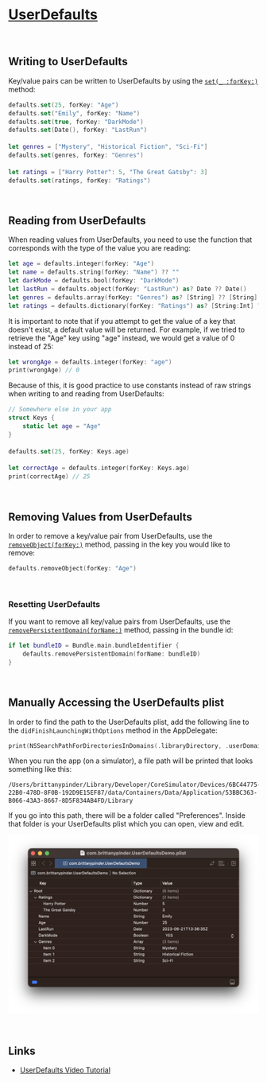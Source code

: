 # [UserDefaults](https://developer.apple.com/documentation/foundation/userdefaults)

<br/>

## Writing to UserDefaults

Key/value pairs can be written to UserDefaults by using the [`set(_ :forKey:)`](https://developer.apple.com/documentation/foundation/userdefaults/1414067-set) method:

```swift
defaults.set(25, forKey: "Age")
defaults.set("Emily", forKey: "Name")
defaults.set(true, forKey: "DarkMode")
defaults.set(Date(), forKey: "LastRun")

let genres = ["Mystery", "Historical Fiction", "Sci-Fi"]
defaults.set(genres, forKey: "Genres")

let ratings = ["Harry Potter": 5, "The Great Gatsby": 3]
defaults.set(ratings, forKey: "Ratings")
```

<br/>

## Reading from UserDefaults

When reading values from UserDefaults, you need to use the function that corresponds with the type of the value you are reading:

```swift
let age = defaults.integer(forKey: "Age")
let name = defaults.string(forKey: "Name") ?? ""
let darkMode = defaults.bool(forKey: "DarkMode")
let lastRun = defaults.object(forKey: "LastRun") as? Date ?? Date()
let genres = defaults.array(forKey: "Genres") as? [String] ?? [String]()
let ratings = defaults.dictionary(forKey: "Ratings") as? [String:Int] ?? [String:Int]()
```

It is important to note that if you attempt to get the value of a key that doesn't exist, a default value will be returned. For example, if we tried to retrieve the "Age" key using "age" instead, we would get a value of 0 instead of 25:

```swift
let wrongAge = defaults.integer(forKey: "age")
print(wrongAge) // 0
```
Because of this, it is good practice to use constants instead of raw strings when writing to and reading from UserDefaults:

```swift
// Somewhere else in your app
struct Keys {
    static let age = "Age"
}

defaults.set(25, forKey: Keys.age)

let correctAge = defaults.integer(forKey: Keys.age)
print(correctAge) // 25
```

<br/>

## Removing Values from UserDefaults

In order to remove a key/value pair from UserDefaults, use the [`removeObject(forKey:)`](https://developer.apple.com/documentation/foundation/userdefaults/1411182-removeobject) method, passing in the key you would like to remove:

```swift
defaults.removeObject(forKey: "Age")
```

<br/>

### Resetting UserDefaults

If you want to remove all key/value pairs from UserDefaults, use the [`removePersistentDomain(forName:)`](https://developer.apple.com/documentation/foundation/userdefaults/1417339-removepersistentdomain) method, passing in the bundle id:

```swift
if let bundleID = Bundle.main.bundleIdentifier {
    defaults.removePersistentDomain(forName: bundleID)
}
```

<br/>

## Manually Accessing the UserDefaults plist

In order to find the path to the UserDefaults plist, add the following line to the `didFinishLaunchingWithOptions` method in the AppDelegate:

```swift
print(NSSearchPathForDirectoriesInDomains(.libraryDirectory, .userDomainMask, true).first! as String)
```
When you run the app (on a simulator), a file path will be printed that looks something like this:

```
/Users/brittanypinder/Library/Developer/CoreSimulator/Devices/6BC44775-22B0-478D-8F0B-192D9E15EF87/data/Containers/Data/Application/53BBC363-B066-43A3-8667-8D5F834AB4FD/Library
```
If you go into this path, there will be a folder called "Preferences". Inside that folder is your UserDefaults plist which you can open, view and edit.

![](images/0.png)

<br/>

## Links

* [UserDefaults Video Tutorial](https://www.youtube.com/watch?v=HxVOahmfwz0&ab_channel=PaulHudson)